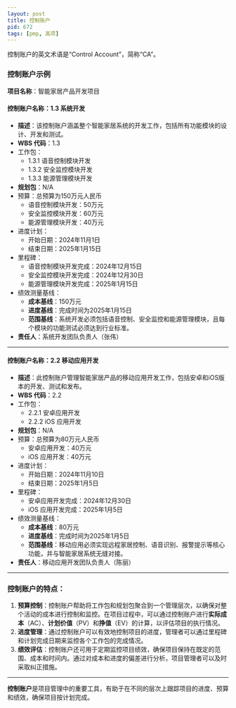 ```yaml
---
layout: post
title: 控制账户
pid: 672
tags: [pmp, 高项]
---
```


控制账户的英文术语是“Control Account”，简称“CA”。

### **控制账户示例**

**项目名称**：智能家居产品开发项目

#### 控制账户名称：1.3 系统开发

- **描述**：该控制账户涵盖整个智能家居系统的开发工作，包括所有功能模块的设计、开发和测试。
- **WBS 代码**：1.3
- 工作包：
  - 1.3.1 语音控制模块开发
  - 1.3.2 安全监控模块开发
  - 1.3.3 能源管理模块开发
- **规划包**：N/A
- 预算：总预算为150万元人民币
  - 语音控制模块开发：50万元
  - 安全监控模块开发：60万元
  - 能源管理模块开发：40万元
- 进度计划：
  - 开始日期：2024年11月1日
  - 结束日期：2025年1月15日
- 里程碑：
  - 语音控制模块开发完成：2024年12月15日
  - 安全监控模块开发完成：2024年12月30日
  - 能源管理模块开发完成：2025年1月15日
- 绩效测量基线：
  - **成本基线**：150万元
  - **进度基线**：完成时间为2025年1月15日
  - **范围基线**：系统开发必须包括语音控制、安全监控和能源管理模块，且每个模块的功能测试必须达到行业标准。
- **责任人**：系统开发团队负责人（张伟）

------

#### 控制账户名称：2.2 移动应用开发

- **描述**：此控制账户管理智能家居产品的移动应用开发工作，包括安卓和iOS版本的开发、测试和发布。
- **WBS 代码**：2.2
- 工作包：
  - 2.2.1 安卓应用开发
  - 2.2.2 iOS 应用开发
- **规划包**：N/A
- 预算：总预算为80万元人民币
  - 安卓应用开发：40万元
  - iOS 应用开发：40万元
- 进度计划：
  - 开始日期：2024年11月10日
  - 结束日期：2025年1月5日
- 里程碑：
  - 安卓应用开发完成：2024年12月30日
  - iOS 应用开发完成：2025年1月5日
- 绩效测量基线：
  - **成本基线**：80万元
  - **进度基线**：完成时间为2025年1月5日
  - **范围基线**：移动应用必须实现远程家居控制、语音识别、报警提示等核心功能，并与智能家居系统无缝对接。
- **责任人**：移动应用开发团队负责人（陈丽）

------

### **控制账户的特点**：

1. **预算控制**：控制账户帮助将工作包和规划包聚合到一个管理层次，以确保对整个活动的成本进行控制和监控。在项目过程中，可以通过控制账户进行**实际成本**（AC）、**计划价值**（PV）和**挣值**（EV）的计算，以评估项目的执行情况。
2. **进度管理**：通过控制账户可以有效地控制项目的进度，管理者可以通过里程碑和计划完成日期来监控各个工作包的完成情况。
3. **绩效评估**：控制账户还可用于定期监控项目绩效，确保项目保持在既定的范围、成本和时间内。通过对成本和进度的偏差进行分析，项目管理者可以及时采取纠正措施。

------

**控制账户**是项目管理中的重要工具，有助于在不同的层次上跟踪项目的进度、预算和绩效，确保项目按计划完成。



